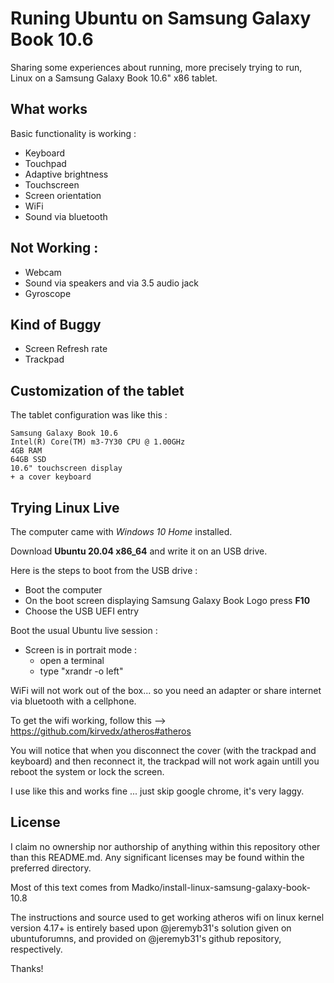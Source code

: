 # Runing Ubuntu on Samsung Galaxy Book 10.6

Sharing some experiences about running, more precisely trying to run, Linux on a Samsung Galaxy Book 10.6" x86 tablet.

## What works

Basic functionality is working :

* Keyboard
* Touchpad
* Adaptive brightness
* Touchscreen
* Screen orientation
* WiFi
* Sound via bluetooth

## Not Working :

* Webcam
* Sound via speakers and via 3.5 audio jack
* Gyroscope

## Kind of Buggy

* Screen Refresh rate
* Trackpad

## Customization of the tablet

The tablet configuration was like this :

    Samsung Galaxy Book 10.6
    Intel(R) Core(TM) m3-7Y30 CPU @ 1.00GHz
    4GB RAM
    64GB SSD
    10.6" touchscreen display
    + a cover keyboard



## Trying Linux Live

The computer came with _Windows 10 Home_ installed.

Download **Ubuntu 20.04 x86_64** and write it on an USB drive.

Here is the steps to boot from the USB drive :

* Boot the computer
* On the boot screen displaying Samsung Galaxy Book Logo press **F10**
* Choose the USB UEFI entry

Boot the usual Ubuntu live session :

* Screen is in portrait mode :
  * open a terminal
  * type "xrandr -o left"

WiFi will not work out of the box... so you need an adapter or share internet via bluetooth with a cellphone.

To get the wifi working, follow this --> https://github.com/kirvedx/atheros#atheros


You will notice that when you disconnect the cover (with the trackpad and keyboard) and then reconnect it, the trackpad will not work again untill you reboot the system or lock the screen.


I use like this and works fine ... just skip google chrome, it's very laggy. 



## License

I claim no ownership nor authorship of anything within this repository other than this README.md. Any significant licenses may be found within the preferred directory.

Most of this text comes from Madko/install-linux-samsung-galaxy-book-10.8

The instructions and source used to get working atheros wifi on linux kernel version 4.17+ is entirely based upon @jeremyb31's solution given on ubuntuforumns, and provided on @jeremyb31's github repository, respectively.

Thanks!
